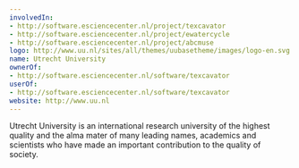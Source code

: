 ```yaml
---
involvedIn:
- http://software.esciencecenter.nl/project/texcavator
- http://software.esciencecenter.nl/project/ewatercycle
- http://software.esciencecenter.nl/project/abcmuse
logo: http://www.uu.nl/sites/all/themes/uubasetheme/images/logo-en.svg
name: Utrecht University
ownerOf:
- http://software.esciencecenter.nl/software/texcavator
userOf:
- http://software.esciencecenter.nl/software/texcavator
website: http://www.uu.nl
---
```

Utrecht University is an international research university of the highest
quality and the alma mater of many leading names, academics and scientists who
have made an important contribution to the quality of society.
